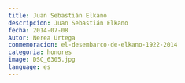 ```yaml
---
title: Juan Sebastián Elkano
descripcion: Juan Sebastián Elkano
fecha: 2014-07-08
Autor: Nerea Urtega
conmemoracion: el-desembarco-de-elkano-1922-2014
categoria: honores
image: DSC_6305.jpg
language: es
---
```


